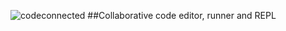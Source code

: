 ![codeconnected](https://user-images.githubusercontent.com/54257961/195213021-b774d384-d18e-43a2-8dd6-36a2189eb67c.png)
##Collaborative code editor, runner and REPL
